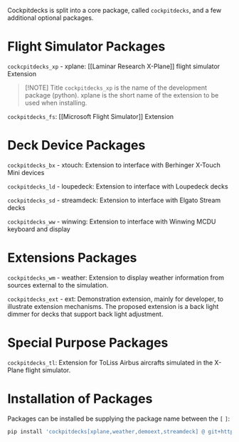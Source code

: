 Cockpitdecks is split into a core package, called `cockpitdecks`, and a few additional optional packages.

# Flight Simulator Packages

`cockcpitdecks_xp` - xplane: [[Laminar Research X-Plane]] flight simulator Extension

> [!NOTE] Title
> `cockpitdecks_xp` is the name of the development package (python). xplane is the short name of the extension to be used when installing.

`cockpitdecks_fs`: [[Microsoft Flight Simulator]] Extension

# Deck Device Packages

`cockpitdecks_bx` - xtouch: Extension to interface with Berhinger X-Touch Mini devices

`cockpitdecks_ld` - loupedeck: Extension to interface with Loupedeck decks

`cockpitdecks_sd` - streamdeck: Extension to interface with Elgato Stream decks

`cockpitdecks_ww` - winwing: Extension to interface with Winwing MCDU keyboard and display

# Extensions Packages

`cockpitdecks_wm` - weather: Extension to display weather information from sources external to the simulation.

`cockpitdecks_ext` - ext: Demonstration extension, mainly for developer, to illustrate extension mechanisms. The proposed extension is a back light dimmer for decks that support back light adjustment.

# Special Purpose Packages

`cockpitdecks_tl`: Extension for ToLiss Airbus aircrafts simulated in the X-Plane flight simulator.

# Installation of Packages

Packages can be installed be supplying the package name between the `[` `]`:

```sh
pip install 'cockpitdecks[xplane,weather,demoext,streamdeck] @ git+https://github.com/devleaks/cockpitdecks.git'
```
